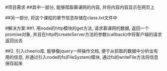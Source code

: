 #项目需求
##其中一部分, 能够爬取慕课网的内容, 并将内容内容显示在网页上

##另一部分, 将这个课程的章节信息存储在class.txt文件中

#解决方案
##1. 用node的http模块的get方法, 请求慕课网的数据, 返回一个promise对象, 并且在http的createServer方法的参数(callback)中将客户端的请求返回出去

##2. 引入cheerio库, 能够像jquery一样操作文档, 便于从抓取的数据中分析出有用的信息, 并通过引入node的fs(FileSystem)模块, 通过fs的writeFile方法将信息保存起来

